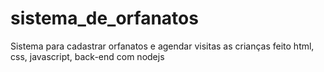 # sistema_de_orfanatos
Sistema para cadastrar orfanatos e agendar visitas as crianças feito html, css, javascript, back-end com nodejs
